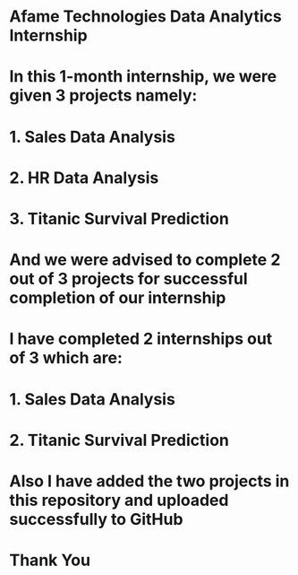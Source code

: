 # Afame Technologies Data Analytics Internship

# In this 1-month internship, we were given 3 projects namely:
# 1. Sales Data Analysis
# 2. HR Data Analysis
# 3. Titanic Survival Prediction

# And we were advised to complete 2 out of 3 projects for successful completion of our internship

# I have completed 2 internships out of 3 which are:
# 1. Sales Data Analysis
# 2. Titanic Survival Prediction

# Also I have added the two projects in this repository and uploaded successfully to GitHub

# Thank You